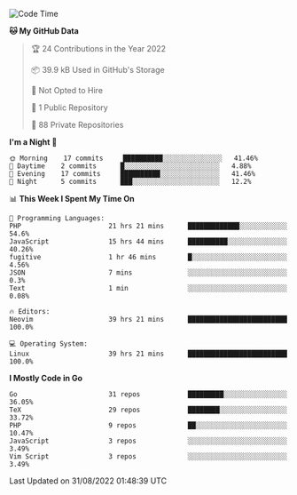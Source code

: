 
<!--START_SECTION:waka-->
![Code Time](http://img.shields.io/badge/Code%20Time-2%2C475%20hrs%2020%20mins-blue)

**🐱 My GitHub Data** 

> 🏆 24 Contributions in the Year 2022
 > 
> 📦 39.9 kB Used in GitHub's Storage 
 > 
> 🚫 Not Opted to Hire
 > 
> 📜 1 Public Repository 
 > 
> 🔑 88 Private Repositories  
 > 
**I'm a Night 🦉** 

```text
🌞 Morning    17 commits     ██████████░░░░░░░░░░░░░░░   41.46% 
🌆 Daytime    2 commits      █░░░░░░░░░░░░░░░░░░░░░░░░   4.88% 
🌃 Evening    17 commits     ██████████░░░░░░░░░░░░░░░   41.46% 
🌙 Night      5 commits      ███░░░░░░░░░░░░░░░░░░░░░░   12.2%

```


📊 **This Week I Spent My Time On** 

```text
💬 Programming Languages: 
PHP                      21 hrs 21 mins      █████████████░░░░░░░░░░░░   54.6% 
JavaScript               15 hrs 44 mins      ██████████░░░░░░░░░░░░░░░   40.26% 
fugitive                 1 hr 46 mins        █░░░░░░░░░░░░░░░░░░░░░░░░   4.56% 
JSON                     7 mins              ░░░░░░░░░░░░░░░░░░░░░░░░░   0.3% 
Text                     1 min               ░░░░░░░░░░░░░░░░░░░░░░░░░   0.08%

🔥 Editors: 
Neovim                   39 hrs 21 mins      █████████████████████████   100.0%

💻 Operating System: 
Linux                    39 hrs 21 mins      █████████████████████████   100.0%

```

**I Mostly Code in Go** 

```text
Go                       31 repos            █████████░░░░░░░░░░░░░░░░   36.05% 
TeX                      29 repos            ████████░░░░░░░░░░░░░░░░░   33.72% 
PHP                      9 repos             ██░░░░░░░░░░░░░░░░░░░░░░░   10.47% 
JavaScript               3 repos             ░░░░░░░░░░░░░░░░░░░░░░░░░   3.49% 
Vim Script               3 repos             ░░░░░░░░░░░░░░░░░░░░░░░░░   3.49%

```



 Last Updated on 31/08/2022 01:48:39 UTC
<!--END_SECTION:waka-->
